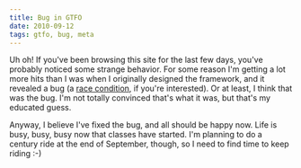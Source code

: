 ```yaml
---
title: Bug in GTFO
date: 2010-09-12
tags: gtfo, bug, meta
---
```


Uh oh! If you've been browsing this site for the last few days, you've
probably noticed some strange behavior. For some reason I'm getting a
lot more hits than I was when I originally designed the framework, and
it revealed a bug (a [race condition][1], if you're interested). Or at
least, I think that was the bug. I'm not totally convinced that's what
it was, but that's my educated guess.

Anyway, I believe I've fixed the bug, and all should be happy now.
Life is busy, busy, busy now that classes have started. I'm planning
to do a century ride at the end of September, though, so I need to
find time to keep riding :-)

 [1]: http://en.wikipedia.org/wiki/Race_condition
